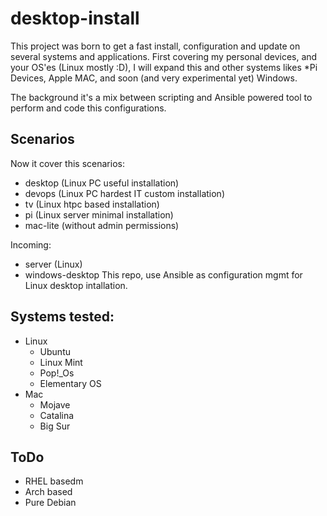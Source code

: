 # desktop-install
This project was born to get a fast install, configuration and update on several systems and applications. First covering my personal devices, and your OS'es (Linux mostly :D), I will expand this and other systems likes *Pi Devices, Apple MAC, and soon (and very experimental yet) Windows.

The background it's a mix between scripting and Ansible powered tool to perform and code this configurations.

## Scenarios
Now it cover this scenarios:
- desktop (Linux PC useful installation)
- devops (Linux PC hardest IT custom installation)
- tv (Linux htpc based installation)
- pi (Linux server minimal installation)
- mac-lite (without admin permissions)

Incoming:
- server (Linux)
- windows-desktop
This repo, use Ansible as configuration mgmt for Linux desktop intallation.

## Systems tested:
- Linux
    - Ubuntu
    - Linux Mint
    - Pop!_Os
    - Elementary OS
- Mac
    - Mojave
    - Catalina
    - Big Sur

## ToDo
- RHEL basedm
- Arch based
- Pure Debian